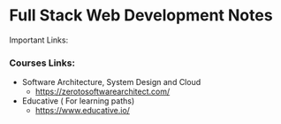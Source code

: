 # Full Stack Web Development Notes


Important Links:
### Courses Links:
- Software Architecture, System Design and Cloud
  - https://zerotosoftwarearchitect.com/
- Educative ( For learning paths)
  - https://www.educative.io/
  
